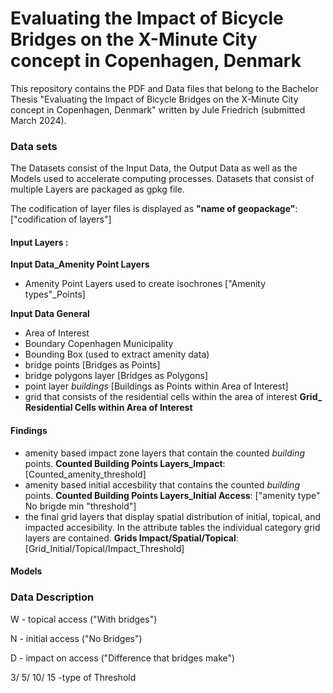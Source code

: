 # Evaluating the Impact of Bicycle Bridges on the X-Minute City concept in Copenhagen, Denmark

This repository contains the PDF and Data files that belong to the Bachelor Thesis "Evaluating the Impact of Bicycle Bridges on the X-Minute City concept in Copenhagen, Denmark" written by Jule Friedrich (submitted March 2024).

### Data sets
The Datasets consist of the Input Data, the Output Data as well as the Models used to accelerate computing processes.
Datasets that consist of multiple Layers are packaged as gpkg file.

The codification of layer files is displayed as **"name of geopackage"**: ["codification of layers"]

#### Input Layers :
**Input Data_Amenity Point Layers**
- Amenity Point Layers used to create isochrones ["Amenity types"_Points]
  
**Input Data General**
- Area of Interest
- Boundary Copenhagen Municipality
- Bounding Box (used to extract amenity data)
- bridge points [Bridges as Points]
- bridge polygons layer [Bridges as Polygons]
- point layer _buildings_ [Buildings as Points within Area of Interest]
- grid that consists of the residential cells within the area of interest **Grid_ Residential Cells within Area of Interest**
  
#### Findings
- amenity based impact zone layers that contain the counted _building_ points.  **Counted Building Points Layers_Impact**: [Counted_amenity_threshold]
- amenity based initial accesbility that contains the counted _building_ points. **Counted Building Points Layers_Initial Access**: ["amenity type" No brigde min "threshold"]
- the final grid layers that display spatial distribution of initial, topical, and impacted accesibility. In the attribute tables the individual category grid layers are contained. **Grids Impact/Spatial/Topical**: [Grid_Initial/Topical/Impact_Threshold]

#### Models



### Data Description
W - topical access ("With bridges")

N - initial access ("No Bridges")

D - impact on access ("Difference that bridges make")

3/ 5/ 10/ 15 -type of Threshold 

